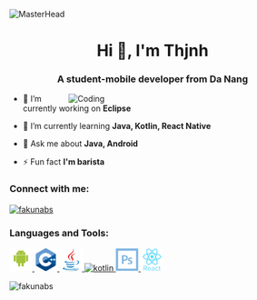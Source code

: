 ![MasterHead](https://www.google.com/imgres?imgurl=https%3A%2F%2Fmiro.medium.com%2Fmax%2F1138%2F1*LH3LsT_dZGzI0FK4gUWGwQ.png&imgrefurl=https%3A%2F%2Flevelup.gitconnected.com%2Fhow-you-can-enter-apples-swift-programming-challenge-at-wwdc-2021-ddc11aea9ab4&tbnid=125sfF9acpSX3M&vet=12ahUKEwin6prK5N_7AhU43HMBHU-hAooQMygGegUIARC1AQ..i&docid=bEAXAtaq2KN0SM&w=569&h=296&q=ios%20developer%20challenge&hl=vi&ved=2ahUKEwin6prK5N_7AhU43HMBHU-hAooQMygGegUIARC1AQ#imgrc=uuSn-uc5y7ownM&imgdii=PUle8JHPvLlPzM)

<h1 align="center">Hi 👋, I'm Thjnh</h1>
<h3 align="center">A student-mobile developer from Da Nang</h3>
<img align="right" alt="Coding" width="400" src="https://c4.wallpaperflare.com/wallpaper/749/308/1001/anime-code-wallpaper-thumb.jpg">

- 🔭 I’m currently working on **Eclipse**

- 🌱 I’m currently learning **Java, Kotlin, React Native**

- 💬 Ask me about **Java, Android**

- ⚡ Fun fact **I'm barista**

<h3 align="left">Connect with me:</h3>
<p align="left">
<a href="https://fb.com/fakunabs" target="blank"><img align="center" src="https://raw.githubusercontent.com/rahuldkjain/github-profile-readme-generator/master/src/images/icons/Social/facebook.svg" alt="fakunabs" height="30" width="40" /></a>
</p>

<h3 align="left">Languages and Tools:</h3>
<p align="left"> <a href="https://developer.android.com" target="_blank" rel="noreferrer"> <img src="https://raw.githubusercontent.com/devicons/devicon/master/icons/android/android-original-wordmark.svg" alt="android" width="40" height="40"/> </a> <a href="https://www.w3schools.com/cpp/" target="_blank" rel="noreferrer"> <img src="https://raw.githubusercontent.com/devicons/devicon/master/icons/cplusplus/cplusplus-original.svg" alt="cplusplus" width="40" height="40"/> </a> <a href="https://www.java.com" target="_blank" rel="noreferrer"> <img src="https://raw.githubusercontent.com/devicons/devicon/master/icons/java/java-original.svg" alt="java" width="40" height="40"/> </a> <a href="https://kotlinlang.org" target="_blank" rel="noreferrer"> <img src="https://www.vectorlogo.zone/logos/kotlinlang/kotlinlang-icon.svg" alt="kotlin" width="40" height="40"/> </a> <a href="https://www.photoshop.com/en" target="_blank" rel="noreferrer"> <img src="https://raw.githubusercontent.com/devicons/devicon/master/icons/photoshop/photoshop-line.svg" alt="photoshop" width="40" height="40"/> </a> <a href="https://reactjs.org/" target="_blank" rel="noreferrer"> <img src="https://raw.githubusercontent.com/devicons/devicon/master/icons/react/react-original-wordmark.svg" alt="react" width="40" height="40"/> </a> </p>

<p><img align="center" src="https://github-readme-stats.vercel.app/api/top-langs?username=fakunabs&show_icons=true&locale=en&layout=compact" alt="fakunabs" /></p>
